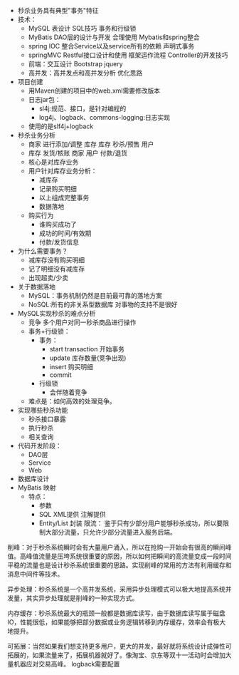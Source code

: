 + 秒杀业务具有典型"事务"特征
+ 技术：
    + MySQL 表设计 SQL技巧 事务和行级锁
    + MyBatis DAO层的设计与开发 合理使用 Mybatis和spring整合
    + spring IOC 整合Service以及service所有的依赖 声明式事务
    + springMVC Restful接口设计和使用 框架运作流程 Controller的开发技巧
    + 前端：交互设计 Bootstrap jquery
    + 高并发：高并发点和高并发分析 优化思路
+ 项目创建
    + 用Maven创建的项目中的web.xml需要修改版本
    + 日志jar包：
        + sl4j:规范、接口，是针对编程的
        + log4j、logback、commons-logging:日志实现
    + 使用的是slf4j+logback
+ 秒杀业务分析
    + 商家 进行添加/调整  库存  库存  秒杀/预售    用户 
    + 库存 发货/核账      商家  用户 付款/退货
    + 核心是对库存业务
    + 用户针对库存业务分析：
        + 减库存
        + 记录购买明细
        + 以上组成完整事务
        + 数据落地
    + 购买行为
        + 谁购买成功了
        + 成功的时间/有效期
        + 付款/发货信息
+ 为什么需要事务？
    + 减库存没有购买明细
    + 记了明细没有减库存
    + 出现超卖/少卖
+ 关于数据落地
    + MySQL：事务机制仍然是目前最可靠的落地方案
    + NoSQL:所有的非关系型数据库 对事物的支持不是很好
+ MySQL实现秒杀的难点分析
    + 竞争 多个用户对同一秒杀商品进行操作
    + 事务+行级锁：
        + 事务：
            + start transaction 开始事务
            + update 库存数量(竞争出现)
            + insert 购买明细
            + commit
        + 行级锁
            + 会伴随着竞争
    + 难点是：如何高效的处理竞争。
+ 实现哪些秒杀功能
    + 秒杀接口暴露 
    + 执行秒杀
    + 相关查询
+ 代码开发阶段：
    + DAO层
    + Service
    + Web
+ 数据库设计
+ MyBatis 映射
    + 特点：
        + 参数
        + SQL XML提供 注解提供
        + Entity/List 封装
限流： 鉴于只有少部分用户能够秒杀成功，所以要限制大部分流量，只允许少部分流量进入服务后端。

削峰：对于秒杀系统瞬时会有大量用户涌入，所以在抢购一开始会有很高的瞬间峰值。高峰值流量是压垮系统很重要的原因，所以如何把瞬间的高流量变成一段时间平稳的流量也是设计秒杀系统很重要的思路。实现削峰的常用的方法有利用缓存和消息中间件等技术。

异步处理：秒杀系统是一个高并发系统，采用异步处理模式可以极大地提高系统并发量，其实异步处理就是削峰的一种实现方式。

内存缓存：秒杀系统最大的瓶颈一般都是数据库读写，由于数据库读写属于磁盘IO，性能很低，如果能够把部分数据或业务逻辑转移到内存缓存，效率会有极大地提升。

可拓展：当然如果我们想支持更多用户，更大的并发，最好就将系统设计成弹性可拓展的，如果流量来了，拓展机器就好了。像淘宝、京东等双十一活动时会增加大量机器应对交易高峰。
logback需要配置